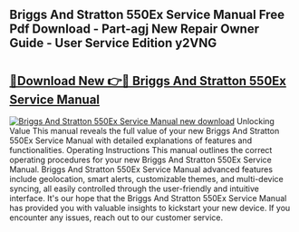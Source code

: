 ## Briggs And Stratton 550Ex Service Manual Free Pdf Download - Part-agj New Repair Owner Guide - User Service Edition y2VNG

# <h2><a href="http://bc74995.oget.top/?id=Briggs+And+Stratton+550Ex+Service+Manual">🔗Download New 👉🔴 Briggs And Stratton 550Ex Service Manual</a></h2>

[![Briggs And Stratton 550Ex Service Manual new download](https://i.imgur.com/5g1atiW.png)](http://bc74995.oget.top/?id=Briggs+And+Stratton+550Ex+Service+Manual)
Unlocking Value This manual reveals the full value of your new Briggs And Stratton 550Ex Service Manual with detailed explanations of features and functionalities. Operating Instructions This manual outlines the correct operating procedures for your new Briggs And Stratton 550Ex Service Manual. Briggs And Stratton 550Ex Service Manual advanced features include geolocation, smart alerts, customizable themes, and multi-device syncing, all easily controlled through the user-friendly and intuitive interface. It's our hope that the Briggs And Stratton 550Ex Service Manual has provided you with valuable insights to kickstart your new device. If you encounter any issues, reach out to our customer service.
